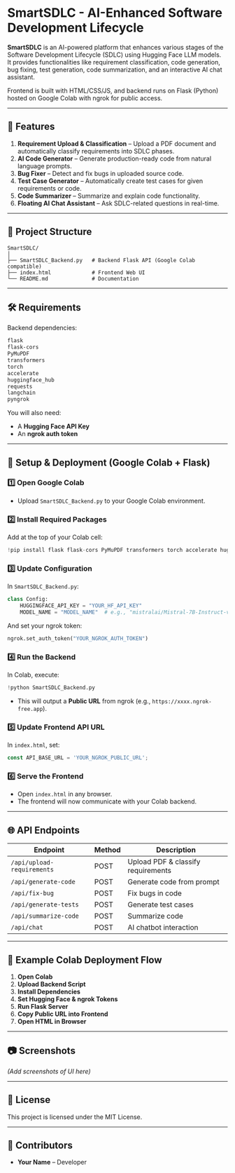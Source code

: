 # SmartSDLC - AI-Enhanced Software Development Lifecycle

**SmartSDLC** is an AI-powered platform that enhances various stages of the Software Development Lifecycle (SDLC) using Hugging Face LLM models.  
It provides functionalities like requirement classification, code generation, bug fixing, test generation, code summarization, and an interactive AI chat assistant.

Frontend is built with HTML/CSS/JS, and backend runs on Flask (Python) hosted on Google Colab with ngrok for public access.

---

## 🚀 Features

1. **Requirement Upload & Classification** – Upload a PDF document and automatically classify requirements into SDLC phases.
2. **AI Code Generator** – Generate production-ready code from natural language prompts.
3. **Bug Fixer** – Detect and fix bugs in uploaded source code.
4. **Test Case Generator** – Automatically create test cases for given requirements or code.
5. **Code Summarizer** – Summarize and explain code functionality.
6. **Floating AI Chat Assistant** – Ask SDLC-related questions in real-time.

---

## 📂 Project Structure

```
SmartSDLC/
│
├── SmartSDLC_Backend.py   # Backend Flask API (Google Colab compatible)
├── index.html             # Frontend Web UI
└── README.md              # Documentation
```

---

## 🛠️ Requirements

Backend dependencies:
```bash
flask
flask-cors
PyMuPDF
transformers
torch
accelerate
huggingface_hub
requests
langchain
pyngrok
```

You will also need:
- A **Hugging Face API Key**
- An **ngrok auth token**

---

## 📖 Setup & Deployment (Google Colab + Flask)

### 1️⃣ Open Google Colab
- Upload `SmartSDLC_Backend.py` to your Google Colab environment.

### 2️⃣ Install Required Packages
Add at the top of your Colab cell:
```python
!pip install flask flask-cors PyMuPDF transformers torch accelerate huggingface_hub requests langchain pyngrok
```

### 3️⃣ Update Configuration
In `SmartSDLC_Backend.py`:
```python
class Config:
    HUGGINGFACE_API_KEY = "YOUR_HF_API_KEY"
    MODEL_NAME = "MODEL_NAME"  # e.g., "mistralai/Mistral-7B-Instruct-v0.1"
```
And set your ngrok token:
```python
ngrok.set_auth_token("YOUR_NGROK_AUTH_TOKEN")
```

### 4️⃣ Run the Backend
In Colab, execute:
```python
!python SmartSDLC_Backend.py
```
- This will output a **Public URL** from ngrok (e.g., `https://xxxx.ngrok-free.app`).

### 5️⃣ Update Frontend API URL
In `index.html`, set:
```javascript
const API_BASE_URL = 'YOUR_NGROK_PUBLIC_URL';
```

### 6️⃣ Serve the Frontend
- Open `index.html` in any browser.
- The frontend will now communicate with your Colab backend.

---

## 🌐 API Endpoints

| Endpoint                 | Method | Description |
|--------------------------|--------|-------------|
| `/api/upload-requirements` | POST   | Upload PDF & classify requirements |
| `/api/generate-code`       | POST   | Generate code from prompt |
| `/api/fix-bug`             | POST   | Fix bugs in code |
| `/api/generate-tests`      | POST   | Generate test cases |
| `/api/summarize-code`      | POST   | Summarize code |
| `/api/chat`                | POST   | AI chatbot interaction |

---

## 📌 Example Colab Deployment Flow
1. **Open Colab**
2. **Upload Backend Script**
3. **Install Dependencies**
4. **Set Hugging Face & ngrok Tokens**
5. **Run Flask Server**
6. **Copy Public URL into Frontend**
7. **Open HTML in Browser**

---

## 📷 Screenshots
*(Add screenshots of UI here)*

---

## 📝 License
This project is licensed under the MIT License.

---

## 🤝 Contributors
- **Your Name** – Developer
